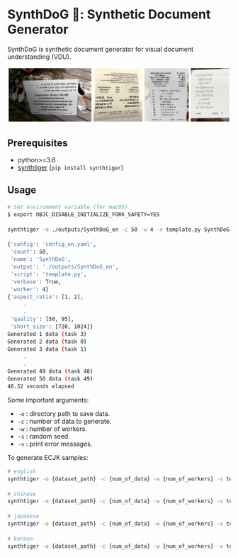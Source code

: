 # SynthDoG 🐶: Synthetic Document Generator

SynthDoG is synthetic document generator for visual document understanding (VDU).

![image](./sample_synthdog.png)

## Prerequisites

- python>=3.6
- [synthtiger](https://github.com/clovaai/synthtiger) (`pip install synthtiger`)

## Usage

```bash
# Set environment variable (for macOS)
$ export OBJC_DISABLE_INITIALIZE_FORK_SAFETY=YES

synthtiger -o ./outputs/SynthDoG_en -c 50 -w 4 -v template.py SynthDoG config_en.yaml

{'config': 'config_en.yaml',
 'count': 50,
 'name': 'SynthDoG',
 'output': './outputs/SynthDoG_en',
 'script': 'template.py',
 'verbose': True,
 'worker': 4}
{'aspect_ratio': [1, 2],
     .
     .
 'quality': [50, 95],
 'short_size': [720, 1024]}
Generated 1 data (task 3)
Generated 2 data (task 0)
Generated 3 data (task 1)
     .
     .
Generated 49 data (task 48)
Generated 50 data (task 49)
46.32 seconds elapsed
```

Some important arguments:

- `-o` : directory path to save data.
- `-c` : number of data to generate.
- `-w` : number of workers.
- `-s` : random seed.
- `-v` : print error messages.

To generate ECJK samples:
```bash
# english
synthtiger -o {dataset_path} -c {num_of_data} -w {num_of_workers} -v template.py SynthDoG config_en.yaml

# chinese
synthtiger -o {dataset_path} -c {num_of_data} -w {num_of_workers} -v template.py SynthDoG config_zh.yaml

# japanese
synthtiger -o {dataset_path} -c {num_of_data} -w {num_of_workers} -v template.py SynthDoG config_ja.yaml

# korean
synthtiger -o {dataset_path} -c {num_of_data} -w {num_of_workers} -v template.py SynthDoG config_ko.yaml
```
